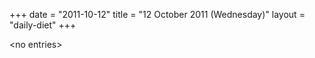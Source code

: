 +++
date = "2011-10-12"
title = "12 October 2011 (Wednesday)"
layout = "daily-diet"
+++

<p>&lt;no entries&gt;</p>